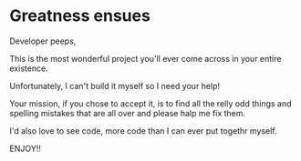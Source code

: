 # Greatness ensues

Developer peeps,

This is the most wonderful project you'll ever come across in your entire existence.

Unfortunately, I can't build it myself so I need your help!

Your mission, if you chose to accept it, is to find all the relly odd things and spelling mistakes that are all over and please halp me fix them.

I'd also love to see code, more code than I can ever put togethr myself.
 
ENJOY!!
